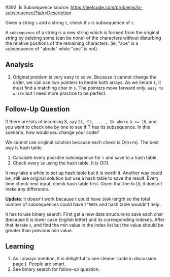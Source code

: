 #392. Is Subsequence
source: https://leetcode.com/problems/is-subsequence/?tab=Description

Given a string `s` and a string `t`, check if `s` is subsequence of `t`.

A `subsequence` of a string is a new string which is formed from the original string by deleting some (can be none) of the characters without disturbing the relative positions of the remaining characters. (ie, "ace" is a subsequence of "abcde" while "aec" is not).

## Analysis
1. Original problem is very easy to solve. Because it cannot change the order, we can use two pointers to iterate both arrays. As we iterate `t`, it must find a matching char in `s`. The pointers move forward only. `easy to write` but I need more practice to be perfect.

## Follow-Up Question
If there are lots of incoming S, say `S1, S2, ... , Sk where k >= 1B`, and you want to check one by one to see if T has its subsequence. In this scenario, how would you change your code?

We cannot use original solution because each check is O(n+m). The best way is hash table.

1. Calculate every possible subsequence for `t` and save to a hash table.
2. Check every `Sn` using the hash table. It is O(1). 

It may take a while to set up hash table but it is worth it. Another way could be, still use original solution but use a hash table to save the result. Every time check next input, check hash table first. Given that the `K>1B`, it doesn't make any difference.

**Update**: it doesn't work because t could have `500k` length so the total number of subsequences could have `2^500k` and hash table wouldn't help.

It has to use binary search. First get a new data structure to save each char (because it is lower case English letter) and its corresponding indexes. After that iterate `s`, and find the min value in the index list but the value should be greater than previous min value.

## Learning
1. As I always mention, it is delightful to see cleaner code in discussion page:). People are smart.
2. See binary search for follow-up question.
